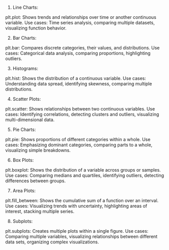 1. Line Charts:

plt.plot: Shows trends and relationships over time or another continuous variable.
Use cases: Time series analysis, comparing multiple datasets, visualizing function behavior.

2. Bar Charts:

plt.bar: Compares discrete categories, their values, and distributions.
Use cases: Categorical data analysis, comparing proportions, highlighting outliers.

3. Histograms:

plt.hist: Shows the distribution of a continuous variable.
Use cases: Understanding data spread, identifying skewness, comparing multiple distributions.

4. Scatter Plots:

plt.scatter: Shows relationships between two continuous variables.
Use cases: Identifying correlations, detecting clusters and outliers, visualizing multi-dimensional data.

5. Pie Charts:

plt.pie: Shows proportions of different categories within a whole.
Use cases: Emphasizing dominant categories, comparing parts to a whole, visualizing simple breakdowns.

6. Box Plots:

plt.boxplot: Shows the distribution of a variable across groups or samples.
Use cases: Comparing medians and quartiles, identifying outliers, detecting differences between groups.

7. Area Plots:

plt.fill_between: Shows the cumulative sum of a function over an interval.
Use cases: Visualizing trends with uncertainty, highlighting areas of interest, stacking multiple series.

8. Subplots:

plt.subplots: Creates multiple plots within a single figure.
Use cases: Comparing multiple variables, visualizing relationships between different data sets, organizing complex visualizations.
